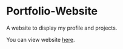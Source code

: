 # Portfolio-Website
A website to display my profile and projects.

You can view website [here](http://www.highsteds.com).